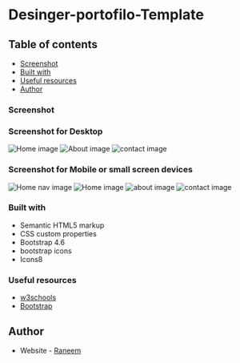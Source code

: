 # Desinger-portofilo-Template

## Table of contents

  - [Screenshot](#screenshot)
  - [Built with](#built-with)
  - [Useful resources](#useful-resources)
  - [Author](#author)

### Screenshot
### Screenshot for Desktop
![Home image](/screenshot/home.png)
![About image](/screenshot/about.png)
![contact image](/screenshot/contact.png)


### Screenshot for Mobile or small screen devices
![Home nav image](/screenshot/mobile-nav.png)
![Home image](/screenshot/home-mobile.png)
![about image](/screenshot/about-mobile.png)
![contact image](/screenshot/contact-mobile.png)


### Built with

- Semantic HTML5 markup
- CSS custom properties
- Bootstrap 4.6
- bootstrap icons
- Icons8


### Useful resources

- [w3schools](https://www.w3schools.com/)
- [Bootstrap](https://getbootstrap.com/docs/4.6/getting-started/introduction/)

## Author

- Website - [Raneem](https://www.your-site.com)

